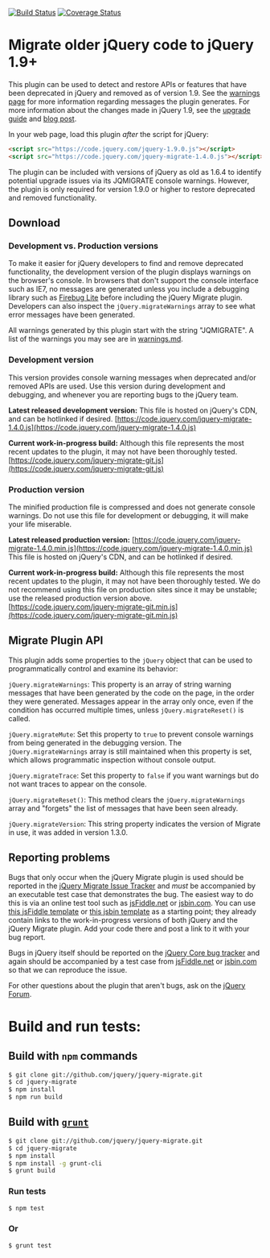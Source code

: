 [![Build Status](https://travis-ci.org/jquery/jquery-migrate.svg?branch=master)](https://travis-ci.org/jquery/jquery-migrate)
[![Coverage Status](https://img.shields.io/coveralls/jquery/jquery-migrate.svg?style=flat)](https://coveralls.io/r/jquery/jquery-migrate?branch=master)

# Migrate older jQuery code to jQuery 1.9+

This plugin can be used to detect and restore APIs or features that have been deprecated in jQuery and removed as of version 1.9.
See the [warnings page](https://github.com/jquery/jquery-migrate/blob/master/warnings.md) for more information regarding messages the plugin generates.
For more information about the changes made in jQuery 1.9, see the [upgrade guide](http://jquery.com/upgrade-guide/1.9/) and [blog post](http://blog.jquery.com/2013/01/15/jquery-1-9-final-jquery-2-0-beta-migrate-final-released/).

In your web page, load this plugin *after* the script for jQuery:

```html
<script src="https://code.jquery.com/jquery-1.9.0.js"></script>
<script src="https://code.jquery.com/jquery-migrate-1.4.0.js"></script>
```

The plugin can be included with versions of jQuery as old as 1.6.4 to identify potential upgrade issues via its JQMIGRATE console warnings.
However, the plugin is only required for version 1.9.0 or higher to restore deprecated and removed functionality.

## Download

### Development vs. Production versions

To make it easier for jQuery developers to find and remove deprecated functionality, the development version of the plugin displays warnings on the browser's console. In browsers that don't support the console interface such as IE7, no messages are generated unless you include a debugging library such as [Firebug Lite](https://getfirebug.com/firebuglite) before including the jQuery Migrate plugin. Developers can also inspect the `jQuery.migrateWarnings` array to see what error messages have been generated.

All warnings generated by this plugin start with the string "JQMIGRATE". A list of the warnings you may see are in [warnings.md](https://github.com/jquery/jquery-migrate/blob/master/warnings.md).

### Development version

This version provides console warning messages when deprecated and/or removed APIs are used. Use this version during development and debugging, and whenever you are reporting bugs to the jQuery team.

**Latest released development version:** This file is hosted on jQuery's CDN, and can be hotlinked if desired.
[https://code.jquery.com/jquery-migrate-1.4.0.js](https://code.jquery.com/jquery-migrate-1.4.0.js)

**Current work-in-progress build:** Although this file represents the most recent updates to the plugin, it may not have been thoroughly tested.
[https://code.jquery.com/jquery-migrate-git.js](https://code.jquery.com/jquery-migrate-git.js)

### Production version

The minified production file is compressed and does not generate console warnings.  Do not use this file for development or debugging, it will make your life miserable.

**Latest released production version:**
[https://code.jquery.com/jquery-migrate-1.4.0.min.js](https://code.jquery.com/jquery-migrate-1.4.0.min.js)
 This file is hosted on jQuery's CDN, and can be hotlinked if desired.

**Current work-in-progress build:** Although this file represents the most recent updates to the plugin, it may not have been thoroughly tested. We do not recommend using this file on production sites since it may be unstable; use the released production version above.
[https://code.jquery.com/jquery-migrate-git.min.js](https://code.jquery.com/jquery-migrate-git.min.js)

## Migrate Plugin API

This plugin adds some properties to the `jQuery` object that can be used to programmatically control and examine its behavior:

`jQuery.migrateWarnings`: This property is an array of string warning messages that have been generated by the code on the page, in the order they were generated. Messages appear in the array only once, even if the condition has occurred multiple times, unless `jQuery.migrateReset()` is called.

`jQuery.migrateMute`: Set this property to `true` to prevent console warnings from being generated in the debugging version. The `jQuery.migrateWarnings` array is still maintained when this property is set, which allows programmatic inspection without console output.

`jQuery.migrateTrace`: Set this property to `false` if you want warnings but do not want traces to appear on the console.

`jQuery.migrateReset()`: This method clears the `jQuery.migrateWarnings` array and "forgets" the list of messages that have been seen already.

`jQuery.migrateVersion`: This string property indicates the version of Migrate in use, it was added in version 1.3.0.

## Reporting problems

Bugs that only occur when the jQuery Migrate plugin is used should be reported in the [jQuery Migrate Issue Tracker](https://github.com/jquery/jquery-migrate/issues) and *must* be accompanied by an executable test case that demonstrates the bug. The easiest way to do this is via an online test tool such as [jsFiddle.net](https://jsFiddle.net/) or [jsbin.com](http://jsbin.com). You can use [this jsFiddle template](https://jsfiddle.net/4ZwWv/) or [this jsbin template](http://jsbin.com/emuwuy/4/show) as a starting point; they already contain links to the work-in-progress versions of both jQuery and the jQuery Migrate plugin. Add your code there and post a link to it with your bug report.

Bugs in jQuery itself should be reported on the [jQuery Core bug tracker](https://bugs.jquery.com/) and again should be accompanied by a test case from [jsFiddle.net](https://jsFiddle.net/) or [jsbin.com](http://jsbin.com) so that we can reproduce the issue.

For other questions about the plugin that aren't bugs, ask on the [jQuery Forum](http://forum.jquery.com).

Build and run tests:
====================================================

## Build with `npm` commands
```sh
$ git clone git://github.com/jquery/jquery-migrate.git
$ cd jquery-migrate
$ npm install
$ npm run build
```

## Build with [`grunt`](http://gruntjs.com/)

```sh
$ git clone git://github.com/jquery/jquery-migrate.git
$ cd jquery-migrate
$ npm install
$ npm install -g grunt-cli
$ grunt build
```

### Run tests

```sh
$ npm test
```

### Or

```sh
$ grunt test
```
